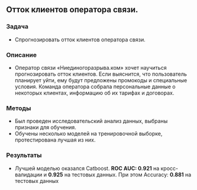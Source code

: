 ## Отток клиентов оператора связи.

### Задача
+ Спрогнозировать отток клиентов оператора связи.
### Описание
+ Оператор связи «Ниединогоразрыва.ком» хочет научиться прогнозировать отток клиентов. Если выяснится, что пользователь планирует уйти, ему будут предложены промокоды и специальные условия. Команда оператора собрала персональные данные о некоторых клиентах, информацию об их тарифах и договорах.
### Методы
+ Был проведен исследовательский анализ данных, выбраны признаки для обучения.
+ Обучены несколько моделей на тренировочной выборке, протестирована лучшая из них.
### Результаты
+ Лучшей моделью оказался Catboost. **ROC AUC: 0.921** на кросс-валидации и **0.925** на тестовых данных.
При этом Accuracy: **0.881** на тестовых данных
